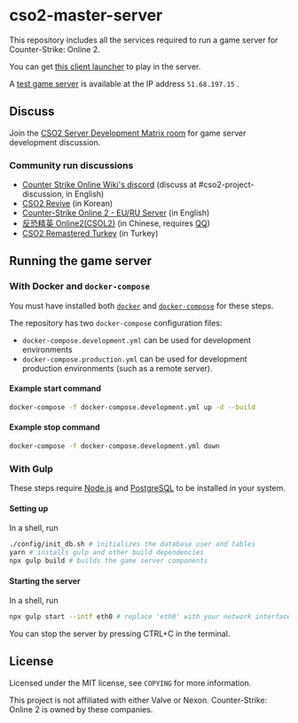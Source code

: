 # cso2-master-server

This repository includes all the services required to run a game server for Counter-Strike: Online 2.

You can get [this client launcher](https://github.com/L-Leite/cso2-launcher) to play in the server.

A [test game server](https://cso2.leite.xyz) is available at the IP address `51.68.197.15` .

## Discuss

Join the [CSO2 Server Development Matrix room](https://matrix.to/#/#cso2:matrix.leite.xyz) for game server development discussion.

### Community run discussions

-   [Counter Strike Online Wiki's discord](https://discord.gg/GKPgrBG) (discuss at #cso2-project-discussion, in English)
-   [CSO2 Revive](https://discord.gg/3tydYTC) (in Korean)
-   [Counter-Strike Online 2 - EU/RU Server](https://discord.gg/yue5Zaf) (in English)
-   [反恐精英 Online2(CSOL2)](https://jq.qq.com/?k=5PMEa6y) (in Chinese, requires [QQ](https://www.imqq.com/English1033.html))
-   [CSO2 Remastered Turkey](https://discord.gg/DC3n6nX89D) (in Turkey)

## Running the game server

### With Docker and `docker-compose`

You must have installed both [`docker`](https://docs.docker.com/) and [`docker-compose`](https://docs.docker.com/compose/) for these steps.

The repository has two `docker-compose` configuration files:

-   `docker-compose.development.yml` can be used for development environments
-   `docker-compose.production.yml` can be used for development production environments (such as a remote server).

#### Example start command

```sh
docker-compose -f docker-compose.development.yml up -d --build
```

#### Example stop command

```sh
docker-compose -f docker-compose.development.yml down
```

### With Gulp

These steps require [Node.js](https://nodejs.org/en/download/) and [PostgreSQL](https://www.postgresql.org/download/) to be installed in your system.

#### Setting up

In a shell, run

```sh
./config/init_db.sh # initializes the database user and tables
yarn # installs gulp and other build dependencies
npx gulp build # builds the game server components
```

#### Starting the server

In a shell, run

```sh
npx gulp start --intf eth0 # replace 'eth0' with your network interface
```

You can stop the server by pressing CTRL+C in the terminal.

## License

Licensed under the MIT license, see `COPYING` for more information.

This project is not affiliated with either Valve or Nexon. Counter-Strike: Online 2 is owned by these companies.
